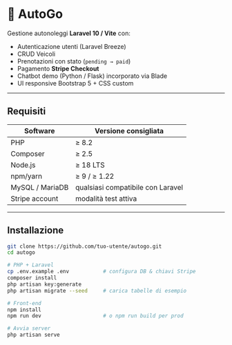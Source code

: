 # 🚗 AutoGo

Gestione autonoleggi **Laravel 10 / Vite** con:

* Autenticazione utenti (Laravel Breeze)
* CRUD Veicoli
* Prenotazioni con stato (`pending → paid`)
* Pagamento **Stripe Checkout**
* Chatbot demo (Python / Flask) incorporato via Blade
* UI responsive Bootstrap 5 + CSS custom

---

##  Requisiti

| Software | Versione consigliata |
|----------|----------------------|
| PHP      | ≥ 8.2                |
| Composer | ≥ 2.5               |
| Node.js  | ≥ 18 LTS             |
| npm/yarn | ≥ 9 / ≥ 1.22         |
| MySQL / MariaDB | qualsiasi compatibile con Laravel |
| Stripe account | modalità test attiva |

---
##  Installazione

```bash
git clone https://github.com/tuo-utente/autogo.git
cd autogo

# PHP + Laravel
cp .env.example .env           # configura DB & chiavi Stripe
composer install
php artisan key:generate
php artisan migrate --seed     # carica tabelle di esempio

# Front-end
npm install
npm run dev                    # o npm run build per prod

# Avvia server
php artisan serve
